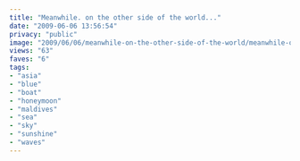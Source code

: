 ```yaml
---
title: "Meanwhile. on the other side of the world..."
date: "2009-06-06 13:56:54"
privacy: "public"
image: "2009/06/06/meanwhile-on-the-other-side-of-the-world/meanwhile-on-the-other-side-of-the-world.jpg"
views: "63"
faves: "6"
tags:
- "asia"
- "blue"
- "boat"
- "honeymoon"
- "maldives"
- "sea"
- "sky"
- "sunshine"
- "waves"
---
```

<a href="/photos/2009/06/06/meanwhile-on-the-other-side-of-the-world" rel="nofollow"></a>
